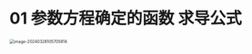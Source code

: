 # 01 参数方程确定的函数 求导公式

<img src="https://cvp.oss-cn-shanghai.aliyuncs.com/picgo/202403281057970.png" alt="image-20240328105705814" style="zoom:50%;" />

